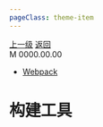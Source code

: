 ```yaml
---
pageClass: theme-item
---
```

<div class="extend-header">
    <div class="info">
        <div class="record">
            <a class="back" href="./">上一级</a>
            <a class="back" href="./">返回</a>
        </div>        
        <div class="mini">
            <span>M 0000.00.00</span>
        </div>
    </div>
    <div class="content"><div class="custom-block links">
<ul class="desc">
<li><a href="undefined">Webpack</a></li>
</ul>
</div></div>
</div>
<div class="content-header">
<h1>构建工具</h1>
</div>

